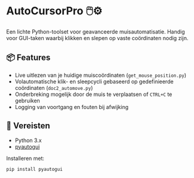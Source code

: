 # AutoCursorPro 🖱️⚙️

Een lichte Python-toolset voor geavanceerde muisautomatisatie. Handig voor GUI-taken waarbij klikken en slepen op vaste coördinaten nodig zijn.

## 📦 Features
- Live uitlezen van je huidige muiscoördinaten (`get_mouse_position.py`)
- Volautomatische klik- en sleepcycli gebaseerd op gedefinieerde coördinaten (`doc2_automove.py`)
- Onderbreking mogelijk door de muis te verplaatsen of `CTRL+C` te gebruiken
- Logging van voortgang en fouten bij afwijking

## 🚀 Vereisten
- Python 3.x
- [pyautogui](https://pypi.org/project/pyautogui/)

Installeren met:
```bash
pip install pyautogui
